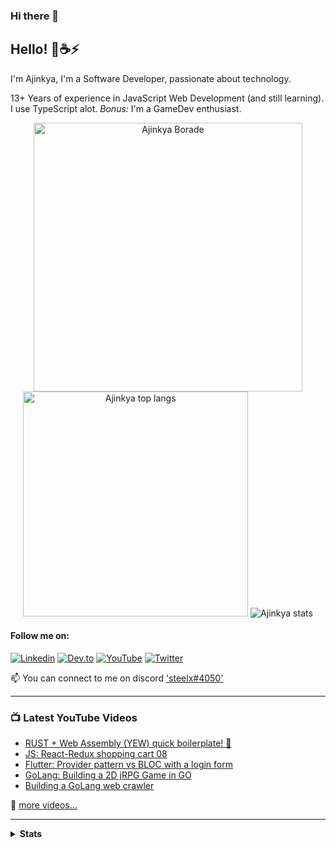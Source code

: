 ### Hi there 👋
## Hello! 🦀☕⚡
I'm Ajinkya, I'm a Software Developer, passionate about technology.

13+ Years of experience in JavaScript Web Development (and still learning). I use TypeScript alot.
*Bonus:* I'm a GameDev enthusiast.

<div class="container" align="center">
        <img alt="Ajinkya Borade" width="430" src="https://github-readme-streak-stats.herokuapp.com?user=steelx&theme=dark&hide_border=true"/>
        <img alt="Ajinkya top langs" width="360" src="https://github-readme-stats.vercel.app/api/top-langs/?username=steelx&hide=cpp,c,c++,scss,css,html,php&layout=compact&theme=synthwave&hide_border=true"/>
        <img alt="Ajinkya stats" src="https://github-readme-stats.vercel.app/api?username=steelx&show_icons=true&locale=en"/>
</div>



#### Follow me on:
[![Linkedin](https://img.shields.io/badge/Linkedin-Ajinkya%20Borade-0077b5?style=for-the-badge&logo=Linkedin&logoColor=white)](https://www.linkedin.com/in/ajinkyax/)
[![Dev.to](https://img.shields.io/badge/ajinkyax-dev.to-%23333?style=for-the-badge&logo=appveyor)](https://dev.to/ajinkyax)
[![YouTube](https://img.shields.io/badge/YouTube-Ajinkyax-F00?style=for-the-badge&logo=Youtube&logoColor=white)](https://www.youtube.com/c/ajinkyax?sub_confirmation=1) [![Twitter](https://img.shields.io/badge/Twitter-%40ajinkyax-brightgreen?style=for-the-badge&logo=Twitter&logoColor=white)](https://twitter.com/ajinkyax)

📫 You can connect to me on discord ['steelx#4050'](https://discord.com/users/steelx#4050)

---

### 📺 Latest YouTube Videos

<!-- YOUTUBE:START -->
- [RUST + Web Assembly (YEW) quick boilerplate! 🦀](https://youtu.be/DuTCVGB7UtI)
- [JS: React-Redux shopping cart 08 ](https://www.youtube.com/watch?v=-tO0C9DWg68)
- [Flutter: Provider pattern vs BLOC with a login form](https://www.youtube.com/watch?v=mmdie4f_abs)
- [GoLang: Building a 2D jRPG Game in GO](https://www.youtube.com/watch?v=XBQ6jMGGk_Y)
- [Building a GoLang web crawler](https://www.youtube.com/watch?v=2wmkHFTaXfA)
<!-- YOUTUBE:END -->

📌 [more videos...](https://youtube.com/@ajinkyax)

---

<details>
<summary>
    <b>Stats<b>
</summary>
<br>

![Ajinkya's github stats](https://github-readme-stats.vercel.app/api?username=steelx&show_icons=true)
</details>


